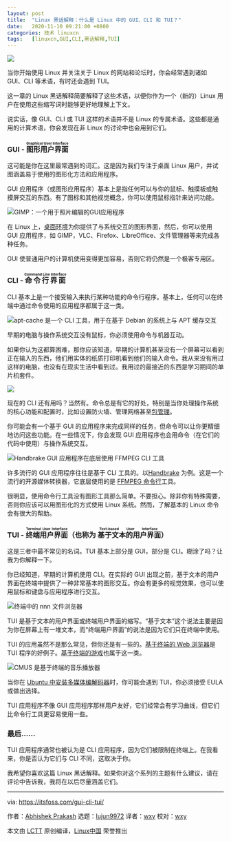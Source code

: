 ```yaml
---
layout: post
title:	"Linux 黑话解释：什么是 Linux 中的 GUI、CLI 和 TUI？"
date:	2020-11-10 09:21:00 +0800 
categories:	技术 linuxcn 
tags:	[linuxcn,GUI,CLI,黑话解释,TUI]
---
```



![](/Asserts/Images//attachment/album/202011/10/092051zw3ofb365a63fahl.jpg)


当你开始使用 Linux 并关注关于 Linux 的网站和论坛时，你会经常遇到诸如 GUI、CLI 等术语，有时还会遇到 TUI。


这一章的 Linux 黑话解释简要解释了这些术语，以便你作为一个（新的）Linux 用户在使用这些缩写词时能够更好地理解上下文。


说实话，像 GUI、CLI 或 TUI 这样的术语并不是 Linux 的专属术语。这些都是通用的计算术语，你会发现在非 Linux 的讨论中也会用到它们。


### GUI - <ruby> 图形用户界面 <rt>  Graphical User Interface </rt></ruby>


这可能是你在这里最常遇到的词汇。这是因为我们专注于桌面 Linux 用户，并试图涵盖易于使用的图形化方法和应用程序。


GUI 应用程序（或图形应用程序）基本上是指任何可以与你的鼠标、触摸板或触摸屏交互的东西。有了图标和其他视觉概念，你可以使用鼠标指针来访问功能。


![GIMP：一个用于照片编辑的GUI应用程序](/Asserts/Images//attachment/album/202011/10/092158yxnoqgpz77g332qx.jpg)


在 Linux 上，[桌面环境](https://itsfoss.com/what-is-desktop-environment/)为你提供了与系统交互的图形界面，然后，你可以使用 GUI 应用程序，如 GIMP，VLC、Firefox、LibreOffice、文件管理器等来完成各种任务。


GUI 使普通用户的计算机使用变得更加容易，否则它将仍然是一个极客专用区。


### CLI - <ruby> 命令行界面 <rt>  Command Line Interface </rt></ruby>


CLI 基本上是一个接受输入来执行某种功能的命令行程序。基本上，任何可以在终端中通过命令使用的应用程序都属于这一类。


![apt-cache 是一个 CLI 工具，用于在基于 Debian 的系统上与 APT 缓存交互](/Asserts/Images//attachment/album/202011/10/092159x2r1z377u82otjzr.png)


早期的电脑与操作系统交互没有鼠标，你必须使用命令与机器互动。


如果你认为这都算困难，那你应该知道，早期的计算机甚至没有一个屏幕可以看到正在输入的东西，他们用实体的纸质打印机看到他们的输入命令。我从来没有用过这样的电脑，也没有在现实生活中看到过。我用过的最接近的东西是学习期间的单片机套件。


![](/Asserts/Images//attachment/album/202011/10/092334ajqr7oknn6wun7qn.jpg)


现在的 CLI 还有用吗？当然有。命令总是有它的好处，特别是当你处理操作系统的核心功能和配置时，比如设置防火墙、管理网络甚至[包管理](https://itsfoss.com/package-manager/)。


你可能会有一个基于 GUI 的应用程序来完成同样的任务，但命令可以让你更精细地访问这些功能。在一些情况下，你会发现 GUI 应用程序也会用命令（在它们的代码中使用）与操作系统交互。


![Handbrake GUI 应用程序在底层使用 FFMPEG CLI 工具](/Asserts/Images//attachment/album/202011/10/092209gn5cx0k03looxx45.png)


许多流行的 GUI 应用程序往往是基于 CLI 工具的。以[Handbrake](https://itsfoss.com/handbrake/) 为例。这是一个流行的开源媒体转换器，它底层使用的是 [FFMPEG 命令行](https://itsfoss.com/ffmpeg/)工具。


很明显，使用命令行工具没有图形工具那么简单。不要担心。除非你有特殊需要，否则你应该可以用图形化的方式使用 Linux 系统。然而，了解基本的 Linux 命令会有很大的帮助。


### TUI - <ruby> 终端用户界面 <rt>  Terminal User Interface </rt></ruby>（也称为<ruby> 基于文本的用户界面 <rt>  Text-based User Interface </rt></ruby>）


这是三者中最不常见的名词。TUI 基本上部分是 GUI，部分是 CLI。糊涂了吗？让我为你解释一下。


你已经知道，早期的计算机使用 CLI。在实际的 GUI 出现之前，基于文本的用户界面在终端中提供了一种非常基本的图形交互。你会有更多的视觉效果，也可以使用鼠标和键盘与应用程序进行交互。


![终端中的 nnn 文件浏览器](/Asserts/Images//attachment/album/202011/10/092211gwaayt5i1boiaaz9.jpg)


TUI 是基于文本的用户界面或终端用户界面的缩写。“基于文本”这个说法主要是因为你在屏幕上有一堆文本，而“终端用户界面”的说法是因为它们只在终端中使用。


TUI 的应用虽然不是那么常见，但你还是有一些的。[基于终端的 Web 浏览器](https://itsfoss.com/terminal-web-browsers/)是 TUI 程序的好例子。[基于终端的游戏](https://itsfoss.com/best-command-line-games-linux/)也属于这一类。


![CMUS 是基于终端的音乐播放器](/Asserts/Images//attachment/album/202011/10/092212w038002qk0hp0qgr.png)


当你在 [Ubuntu 中安装多媒体编解码器](https://itsfoss.com/install-media-codecs-ubuntu/)时，你可能会遇到 TUI，你必须接受 EULA 或做出选择。


TUI 应用程序不像 GUI 应用程序那样用户友好，它们经常会有学习曲线，但它们比命令行工具更容易使用一些。


### 最后……


TUI 应用程序通常也被认为是 CLI 应用程序，因为它们被限制在终端上。在我看来，你是否认为它们与 CLI 不同，这取决于你。


我希望你喜欢这篇 Linux 黑话解释。如果你对这个系列的主题有什么建议，请在评论中告诉我，我将在以后尽量涵盖它们。




---


via: <https://itsfoss.com/gui-cli-tui/>


作者：[Abhishek Prakash](https://itsfoss.com/author/abhishek/) 选题：[lujun9972](https://github.com/lujun9972) 译者：[wxy](https://github.com/wxy) 校对：[wxy](https://github.com/wxy)


本文由 [LCTT](https://github.com/LCTT/TranslateProject) 原创编译，[Linux中国](https://linux.cn/) 荣誉推出
